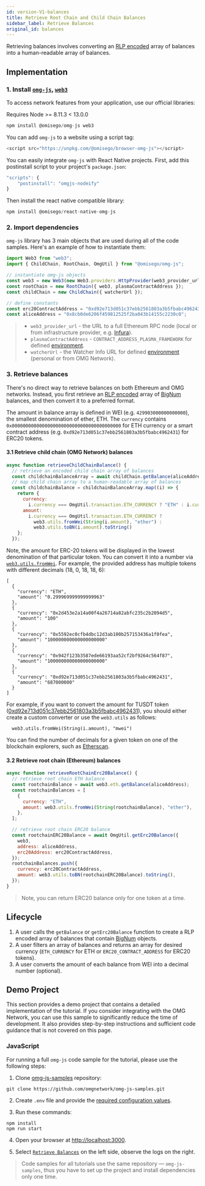 ```yaml
---
id: version-V1-balances
title: Retrieve Root Chain and Child Chain Balances
sidebar_label: Retrieve Balances
original_id: balances
---
```


Retrieving balances involves converting an [RLP encoded](https://github.com/ethereum/wiki/wiki/RLP) array of balances into a human-readable array of balances.

## Implementation

### 1. Install [`omg-js`](https://github.com/omgnetwork/omg-js), [`web3`](https://github.com/ethereum/web3.js)

To access network features from your application, use our official libraries:

<!--DOCUSAURUS_CODE_TABS-->

<!-- Node -->

Requires Node >= 8.11.3 < 13.0.0

```js
npm install @omisego/omg-js web3
```

<!-- Browser -->

You can add `omg-js` to a website using a script tag:

```js
<script src="https://unpkg.com/@omisego/browser-omg-js"></script>
```

<!-- React Native -->

You can easily integrate `omg-js` with React Native projects. First, add this postinstall script to your project's `package.json`:

```js
"scripts": {
    "postinstall": "omgjs-nodeify"
}
```

Then install the react native compatible library:

```js
npm install @omisego/react-native-omg-js
```

<!--END_DOCUSAURUS_CODE_TABS-->

<!--DOCUSAURUS_CODE_TABS-->
<!-- JavaScript (ESNext) -->

### 2. Import dependencies

`omg-js` library has 3 main objects that are used during all of the code samples. Here's an example of how to instantiate them:

```js
import Web3 from "web3";
import { ChildChain, RootChain, OmgUtil } from "@omisego/omg-js";

// instantiate omg-js objects
const web3 = new Web3(new Web3.providers.HttpProvider(web3_provider_url));
const rootChain = new RootChain({ web3, plasmaContractAddress });
const childChain = new ChildChain({ watcherUrl });

// define constants
const erc20ContractAddress = "0xd92e713d051c37ebb2561803a3b5fbabc4962431";
const aliceAddress = "0x8cb0de6206f459812525f2ba043b14155c2230c0";
```

> - `web3_provider_url` - the URL to a full Ethereum RPC node (local or from infrastructure provider, e.g. [Infura](https://infura.io/)).
> - `plasmaContractAddress` - `CONTRACT_ADDRESS_PLASMA_FRAMEWORK` for defined [environment](/environments).
> - `watcherUrl` - the Watcher Info URL for defined [environment](/environments) (personal or from OMG Network).

### 3. Retrieve balances

There's no direct way to retrieve balances on both Ethereum and OMG networks. Instead, you first retrieve an [RLP encoded](https://github.com/ethereum/wiki/wiki/RLP) array of [BigNum](https://github.com/indutny/bn.js) balances, and then convert it to a preferred format.

The amount in balance array is defined in WEI (e.g. `429903000000000000`), the smallest denomination of ether, ETH. The `currency` contains `0x0000000000000000000000000000000000000000` for ETH currency or a smart contract address (e.g. `0xd92e713d051c37ebb2561803a3b5fbabc4962431`) for ERC20 tokens.

#### 3.1 Retrieve child chain (OMG Network) balances

```js
async function retrieveChildChainBalance() {
  // retrieve an encoded child chain array of balances
  const childchainBalanceArray = await childChain.getBalance(aliceAddress);
  // map child chain array to a human-readable array of balances
  const childchainBalance = childchainBalanceArray.map((i) => {
    return {
      currency:
        i.currency === OmgUtil.transaction.ETH_CURRENCY ? "ETH" : i.currency,
      amount:
        i.currency === OmgUtil.transaction.ETH_CURRENCY ?
          web3.utils.fromWei(String(i.amount), "ether") :
          web3.utils.toBN(i.amount).toString()
    };
  });
```

Note, the amount for ERC-20 tokens will be displayed in the lowest denomination of that particular token. You can convert it into a number via [`web3.utils.fromWei`](https://web3js.readthedocs.io/en/v1.2.11/web3-utils.html#fromwei). For example, the provided address has multiple tokens with different decimals (18, 0, 18, 18, 6):

```
[
  {
    "currency": "ETH",
    "amount": "0.299969999999999963"
  },
  {
    "currency": "0x2d453e2a14a00f4a26714a82abfc235c2b2094d5",
    "amount": "100"
  },
  {
    "currency": "0x5592ec0cfb4dbc12d3ab100b257153436a1f0fea",
    "amount": "100000000000000000000"
  },
  {
    "currency": "0x942f123b3587ede66193aa52cf2bf9264c564f87",
    "amount": "100000000000000000000"
  },
  {
    "currency": "0xd92e713d051c37ebb2561803a3b5fbabc4962431",
    "amount": "687000000"
  }
]
```

For example, if you want to convert the amount for TUSDT token ([0xd92e713d051c37ebb2561803a3b5fbabc4962431](https://rinkeby.etherscan.io/token/0xd92e713d051c37ebb2561803a3b5fbabc4962431)), you should either create a custom converter or use the `web3.utils` as follows:

```
  web3.utils.fromWei(String(i.amount), "mwei")
```

You can find the number of decimals for a given token on one of the blockchain explorers, such as [Etherscan](https://rinkeby.etherscan.io).

#### 3.2 Retrieve root chain (Ethereum) balances

```js
async function retrieveRootChainErc20Balance() {
  // retrieve root chain ETH balance
  const rootchainBalance = await web3.eth.getBalance(aliceAddress);
  const rootchainBalances = [
    {
      currency: "ETH",
      amount: web3.utils.fromWei(String(rootchainBalance), "ether"),
    },
  ];

  // retrieve root chain ERC20 balance
  const rootchainERC20Balance = await OmgUtil.getErc20Balance({
    web3,
    address: aliceAddress,
    erc20Address: erc20ContractAddress,
  });
  rootchainBalances.push({
    currency: erc20ContractAddress,
    amount: web3.utils.toBN(rootchainERC20Balance).toString(),
  });
}
```

> Note, you can return ERC20 balance only for one token at a time.

<!--END_DOCUSAURUS_CODE_TABS-->

## Lifecycle

1. A user calls the `getBalance` or `getErc20Balance` function to create a RLP encoded array of balances that contain [BigNum](https://github.com/indutny/bn.js) objects.
2. A user filters an array of balances and returns an array for desired currency (`ETH_CURRENCY` for ETH or `ERC20_CONTRACT_ADDRESS` for ERC20 tokens).
3. A user converts the amount of each balance from WEI into a decimal number (optional).

## Demo Project

This section provides a demo project that contains a detailed implementation of the tutorial. If you consider integrating with the OMG Network, you can use this sample to significantly reduce the time of development. It also provides step-by-step instructions and sufficient code guidance that is not covered on this page.

### JavaScript

For running a full `omg-js` code sample for the tutorial, please use the following steps:

1. Clone [omg-js-samples](https://github.com/omgnetwork/omg-js-samples) repository:

```
git clone https://github.com/omgnetwork/omg-js-samples.git
```

2. Create `.env` file and provide the [required configuration values](https://github.com/omgnetwork/omg-js-samples/tree/master#setup).

3. Run these commands:

```
npm install
npm run start
```

4. Open your browser at [http://localhost:3000](http://localhost:3000). 

5. Select [`Retrieve Balances`](https://github.com/omgnetwork/omg-js-samples/tree/master/app/01-balances) on the left side, observe the logs on the right.

> Code samples for all tutorials use the same repository — `omg-js-samples`, thus you have to set up the project and install dependencies only one time.
